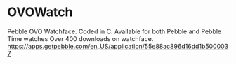 # OVOWatch
Pebble OVO Watchface.
Coded in C.
Available for both Pebble and Pebble Time watches
Over 400 downloads on watchface.
https://apps.getpebble.com/en_US/application/55e88ac896d16dd1b5000037

